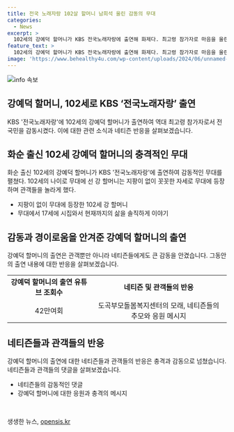 ```yaml
---
title: 전국 노래자랑 102살 할머니 남희석 울린 감동의 무대
categories:
  - News
excerpt: >
  102세의 강예덕 할머니가 KBS 전국노래자랑에 출연해 화제다. 최고령 참가자로 마음을 울린 강 할머니는 102세에도 지팡이를 짚지 않고 무대에 올라 설명과 노래를 했다. 관객들은 감동으로 눈물을 훔치기도 했고, 영상 조회수는 42만여회를 기록했다. 노래자랑 출연은 네티즌 뿐만 아니라 돌보미센터까지 감동시켰다. 댓글에서는 어머니를 그리워하고, 강 할머니의 건강과 재능에 찬사를 보내는 반응이 담겨 있다. 어르신의 훌륭한 무대 자신감과 열정이 큰 주목을 받고 있다.
feature_text: >
  102세의 강예덕 할머니가 KBS 전국노래자랑에 출연해 화제다. 최고령 참가자로 마음을 울린 강 할머니는 102세에도 지팡이를 짚지 않고 무대에 올라 설명과 노래를 했다. 관객들은 감동으로 눈물을 훔치기도 했고, 영상 조회수는 42만여회를 기록했다. 노래자랑 출연은 네티즌 뿐만 아니라 돌보미센터까지 감동시켰다. 댓글에서는 어머니를 그리워하고, 강 할머니의 건강과 재능에 찬사를 보내는 반응이 담겨 있다. 어르신의 훌륭한 무대 자신감과 열정이 큰 주목을 받고 있다.
image: 'https://www.behealthy4u.com/wp-content/uploads/2024/06/unnamed-file.png'
---
```


<p><img src="https://www.behealthy4u.com/wp-content/uploads/2024/06/unnamed-file.png" alt="info 속보" /></p>

<h2 data-ke-size="size26">강예덕 할머니, 102세로 KBS ‘전국노래자랑’ 출연</h2>

<p data-ke-size="size16">KBS '전국노래자랑'에 102세의 강예덕 할머니가 출연하여 역대 최고령 참가자로서 전국민을 감동시켰다. 이에 대한 관련 소식과 네티즌 반응을 살펴보겠습니다.</p>

<h2 data-ke-size="size24">화순 출신 102세 강예덕 할머니의 충격적인 무대</h2>

<p data-ke-size="size16">화순 출신 102세의 강예덕 할머니가 KBS '전국노래자랑'에 출연하여 감동적인 무대를 펼쳤다. 102세의 나이로 무대에 선 강 할머니는 지팡이 없이 꼿꼿한 자세로 무대에 등장하며 관객들을 놀라게 했다.</p>

<ul>
  <li>지팡이 없이 무대에 등장한 102세 강 할머니</li>
  <li>무대에서 17세에 시집와서 현재까지의 삶을 솔직하게 이야기</li>
</ul>

<h2 data-ke-size="size24">감동과 경이로움을 안겨준 강예덕 할머니의 출연</h2>

<p data-ke-size="size16">강예덕 할머니의 출연은 관객뿐만 아니라 네티즌들에게도 큰 감동을 안겼습니다. 그동안의 출연 내용에 대한 반응을 살펴보겠습니다.</p>

<table>
  <tr>
    <td style="text-align: center; height: 17px;"><b>강예덕 할머니의 출연 유튜브 조회수</b></td>
    <td style="text-align: center; height: 17px;"><b>네티즌 및 관객들의 반응</b></td>
  </tr>
  <tr>
    <td style="text-align: center; height: 17px;">42만여회</td>
    <td style="text-align: center; height: 17px;">도곡부모돌봄복지센터의 모래, 네티즌들의 추모와 응원 메시지</td>
  </tr>
</table>

<h2 data-ke-size="size24">네티즌들과 관객들의 반응</h2>

<p data-ke-size="size16">강예덕 할머니의 출연에 대한 네티즌들과 관객들의 반응은 충격과 감동으로 넘쳤습니다. 네티즌들과 관객들의 댓글을 살펴보겠습니다.</p>

<ul>
  <li>네티즌들의 감동적인 댓글</li>
  <li>강예덕 할머니에 대한 응원과 충격의 메시지</li>
</ul>

<p data-ke-size="size16">&nbsp;</p>
생생한 뉴스, <a href="https://opensis.kr" rel="dofollow">opensis.kr</a>


